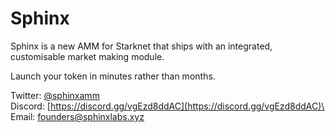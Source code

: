 # Sphinx

Sphinx is a new AMM for Starknet that ships with an integrated, customisable market making module.

Launch your token in minutes rather than months.

Twitter: [@sphinxamm](https://twitter.com/sphinxamm)\
Discord: [https://discord.gg/vgEzd8ddAC](https://discord.gg/vgEzd8ddAC)\
Email: founders@sphinxlabs.xyz

